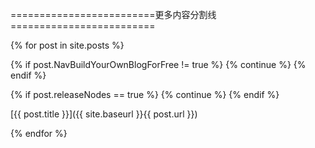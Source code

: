 =========================更多内容分割线=========================

{% for post in site.posts %}

{% if post.NavBuildYourOwnBlogForFree != true %} {% continue %} {% endif %}

{% if post.releaseNodes == true %} {% continue %} {% endif %}

[{{ post.title }}]({{ site.baseurl }}{{ post.url }})

{% endfor %}
